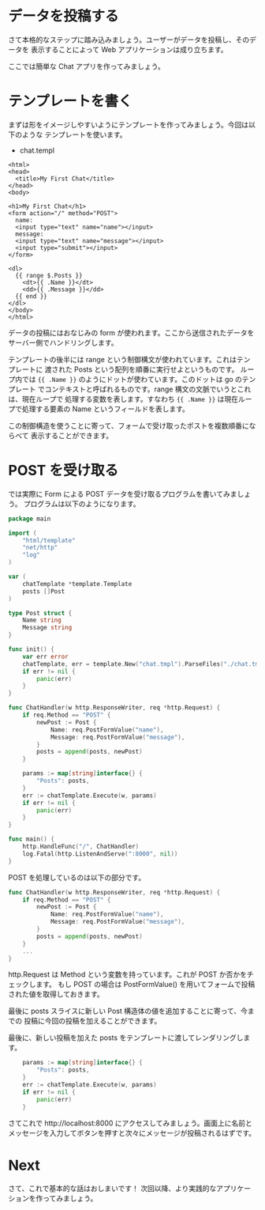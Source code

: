 # データを投稿する

さて本格的なステップに踏み込みましょう。ユーザーがデータを投稿し、そのデータを
表示することによって Web アプリケーションは成り立ちます。

ここでは簡単な Chat アプリを作ってみましょう。

# テンプレートを書く

まずは形をイメージしやすいようにテンプレートを作ってみましょう。今回は以下のような
テンプレートを使います。

* chat.templ

```
<html>
<head>
  <title>My First Chat</title>
</head>
<body>

<h1>My First Chat</h1>
<form action="/" method="POST">
  name:
  <input type="text" name="name"></input>
  message:
  <input type="text" name="message"></input>
  <input type="submit"></input>
</form>

<dl>
  {{ range $.Posts }}
    <dt>{{ .Name }}</dt>
    <dd>{{ .Message }}</dd>
  {{ end }}
</dl>
</body>
</html>
```

データの投稿にはおなじみの form が使われます。ここから送信されたデータを
サーバー側でハンドリングします。

テンプレートの後半には range という制御構文が使われています。これはテンプレートに
渡された Posts という配列を順番に実行せよというものです。
ループ内では `{{ .Name }}` のようにドットが使わています。このドットは go のテンプレート
でコンテキストと呼ばれるものです。range 構文の文脈でいうとこれは、現在ループで
処理する変数を表します。すなわち `{{ .Name }}` は現在ループで処理する要素の
Name というフィールドを表します。

この制御構造を使うことに寄って、フォームで受け取ったポストを複数順番にならべて
表示することができます。

# POST を受け取る

では実際に Form による POST データを受け取るプログラムを書いてみましょう。
プログラムは以下のようになります。

```go
package main

import (
	"html/template"
	"net/http"
	"log"
)

var (
	chatTemplate *template.Template
	posts []Post
)

type Post struct {
	Name string
	Message string
}

func init() {
	var err error
	chatTemplate, err = template.New("chat.tmpl").ParseFiles("./chat.tmpl")
	if err != nil {
		panic(err)
	}
}

func ChatHandler(w http.ResponseWriter, req *http.Request) {
	if req.Method == "POST" {
		newPost := Post {
			Name: req.PostFormValue("name"),
			Message: req.PostFormValue("message"),
		}
		posts = append(posts, newPost)
	}

	params := map[string]interface{} {
		"Posts": posts,
	}
	err := chatTemplate.Execute(w, params)
	if err != nil {
		panic(err)
	}
}

func main() {
	http.HandleFunc("/", ChatHandler)
	log.Fatal(http.ListenAndServe(":8000", nil))
}
```

POST を処理しているのは以下の部分です。

```go
func ChatHandler(w http.ResponseWriter, req *http.Request) {
	if req.Method == "POST" {
		newPost := Post {
			Name: req.PostFormValue("name"),
			Message: req.PostFormValue("message"),
		}
		posts = append(posts, newPost)
	}
    ...
}
```

http.Request は Method という変数を持っています。これが POST か否かをチェックします。
もし POST の場合は PostFormValue() を用いてフォームで投稿された値を取得しておきます。

最後に posts スライスに新しい Post 構造体の値を追加することに寄って、今までの
投稿に今回の投稿を加えることができます。

最後に、新しい投稿を加えた posts をテンプレートに渡してレンダリングします。

```go
	params := map[string]interface{} {
		"Posts": posts,
	}
	err := chatTemplate.Execute(w, params)
	if err != nil {
		panic(err)
	}
```

さてこれで http://localhost:8000 にアクセスしてみましょう。画面上に名前と
メッセージを入力してボタンを押すと次々にメッセージが投稿されるはずです。

# Next

さて、これで基本的な話はおしまいです！
次回以降、より実践的なアプリケーションを作ってみましょう。


